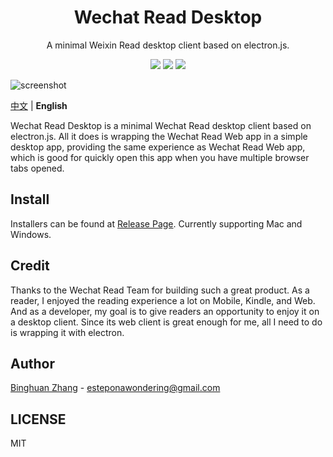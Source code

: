 <div align=center>
  <h1>Wechat Read Desktop</h1>
  <p>A minimal Weixin Read desktop client based on electron.js.</p>
  <img src="https://img.shields.io/badge/electron-22.0.3-blue"/>
  <img src="https://img.shields.io/badge/typescript-3.9.5-blueviolet"/>
  <img src="https://img.shields.io/badge/downloaded-2712-brightgreen"/>
</div>

![screenshot](./asset/app.png)

[中文](./README.md) | **English**

Wechat Read Desktop is a minimal Wechat Read desktop client based on electron.js. All it does is wrapping the Wechat Read Web app in a simple desktop app, providing the same experience as Wechat Read Web app, which is good for quickly open this app when you have multiple browser tabs opened.

## Install

Installers can be found at [Release Page](https://github.com/estepona/wx-read-desktop/releases). Currently supporting Mac and Windows.

## Credit

Thanks to the Wechat Read Team for building such a great product. As a reader, I enjoyed the reading experience a lot on Mobile, Kindle, and Web. And as a developer, my goal is to give readers an opportunity to enjoy it on a desktop client. Since its web client is great enough for me, all I need to do is wrapping it with electron.

## Author

[Binghuan Zhang](https://github.com/estepona) - esteponawondering@gmail.com

## LICENSE

MIT
